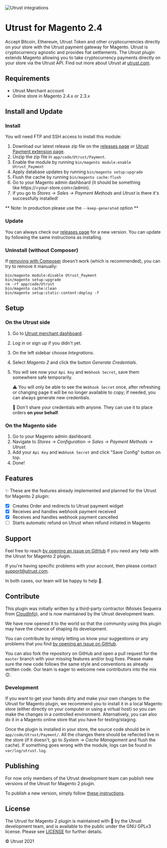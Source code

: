 ![Utrust integrations](https://user-images.githubusercontent.com/1558992/67495646-1e356b00-f673-11e9-8854-1beac877c586.png)

# Utrust for Magento 2.4

Accept Bitcoin, Ethereum, Utrust Token and other cryptocurrencies directly on your store with the Utrust payment gateway for Magento.
Utrust is cryptocurrency agnostic and provides fiat settlements.
The Utrust plugin extends Magento allowing you to take cryptocurrency payments directly on your store via the Utrust API.
Find out more about Utrust at [utrust.com](https://utrust.com).

## Requirements

- Utrust Merchant account
- Online store in Magento 2.4.x or 2.3.x

## Install and Update

### Install

You will need FTP and SSH access to install this module:

1. Download our latest release zip file on the [releases page](https://github.com/utrustdev/utrust-for-magento2/releases) or [Utrust Payment extension page](https://marketplace.magento.com/utrust-module-payment.html).
2. Unzip the zip file in `app/code/Utrust/Payment`.
3. Enable the module by running `bin/magento module:enable Utrust_Payment`
4. Apply database updates by running `bin/magento setup:upgrade`
5. Flush the cache by running `bin/magento cache:flush`
6. Go to your Magento admin dashboard (it should be something like https://<your-store.com>/admin).
7. If you go to _Stores -> Sales -> Payment Methods_ and _Utrust_ is there it's successfully installed!

** Note: In production please use the `--keep-generated` option **

### Update

You can always check our [releases page](https://github.com/utrustdev/utrust-for-magento2/releases) for a new version. You can update by following the same instructions as installing.

### Uninstall (without Composer)

If [removing with Composer](https://devdocs.magento.com/guides/v2.3/install-gde/install/cli/install-cli-uninstall-mods.html) doesn't work (which is recommended), you can try to remove it manually:

```
bin/magento module:disable Utrust_Payment
bin/magento setup:upgrade
rm -rf app/code/Utrust
bin/magento cache:clean
bin/magento setup:static-content:deploy -f
```

## Setup

### On the Utrust side

1. Go to [Utrust merchant dashboard](https://merchants.utrust.com).
2. Log in or sign up if you didn't yet.
3. On the left sidebar choose _Integrations_.
4. Select _Magento 2_ and click the button _Generate Credentials_.
5. You will see now your `Api Key` and `Webhook Secret`, save them somewhere safe temporarily.

   :warning: You will only be able to see the `Webhook Secret` once, after refreshing or changing page it will be no longer available to copy; if needed, you can always generate new credentials.

   :no_entry_sign: Don't share your credentials with anyone. They can use it to place orders **on your behalf**.

### On the Magento side

1. Go to your Magento admin dashboard.
2. Navigate to _Stores -> Configuration -> Sales -> Payment Methods -> Utrust_.
3. Add your `Api Key` and `Webhook Secret` and click "Save Config" button on top.
4. Done!

## Features

:sparkles: These are the features already implemented and planned for the Utrust for Magento 2 plugin:

- [x] Creates Order and redirects to Utrust payment widget
- [x] Receives and handles webhook payment received
- [x] Receives and handles webhook payment cancelled
- [ ] Starts automatic refund on Utrust when refund initiated in Magento

## Support

Feel free to reach [by opening an issue on GitHub](https://github.com/utrustdev/utrust-for-magento2/issues/new) if you need any help with the Utrust for Magento 2 plugin.

If you're having specific problems with your account, then please contact support@utrust.com.

In both cases, our team will be happy to help :purple_heart:.

## Contribute

This plugin was initially written by a third-party contractor (Moisés Sequeira from [CloudInfo](https://cloudinfo.pt/)), and is now maintained by the Utrust development team.

We have now opened it to the world so that the community using this plugin may have the chance of shaping its development.

You can contribute by simply letting us know your suggestions or any problems that you find [by opening an issue on GitHub](https://github.com/utrustdev/utrust-for-magento2/issues/new).

You can also fork the repository on GitHub and open a pull request for the `master` branch with your missing features and/or bug fixes.
Please make sure the new code follows the same style and conventions as already written code.
Our team is eager to welcome new contributors into the mix :blush:.

### Development

If you want to get your hands dirty and make your own changes to the Utrust for Magento plugin, we recommend you to install it in a local Magento store (either directly on your computer or using a virtual host) so you can make the changes in a controlled environment.
Alternatively, you can also do it in a Magento online store that you have for testing/staging.

Once the plugin is installed in your store, the source code should be in `app/code/Utrust/Payment/`. All the changes there should be reflected live in the store (if it doesn't, go to _System -> Cache Management_ and flush the cache).
If something goes wrong with the module, logs can be found in `var/log/utrust.log`.

## Publishing

For now only members of the Utrust development team can publish new versions of the Utrust for Magento 2 plugin.

To publish a new version, simply follow [these instructions](https://github.com/utrustdev/utrust-for-magento2/wiki/Publishing).

## License

The Utrust for Magento 2 plugin is maintained with :purple_heart: by the Utrust development team, and is available to the public under the GNU GPLv3 license. Please see [LICENSE](https://github.com/utrustdev/utrust-for-magento2/blob/master/LICENSE) for further details.

&copy; Utrust 2021
